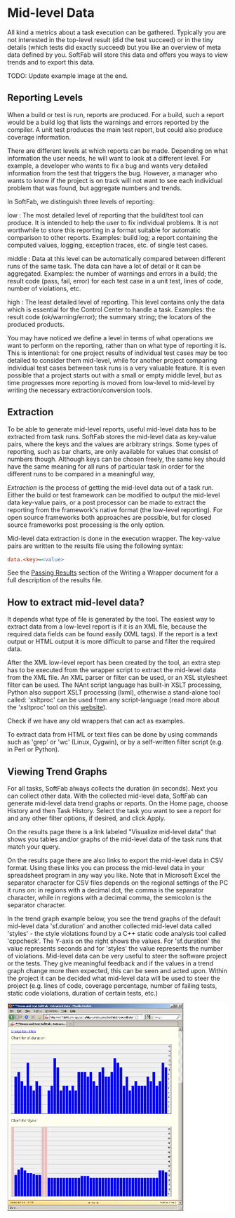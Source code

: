 # Mid-level Data

All kind a metrics about a task execution can be gathered. Typically you are not interested in the top-level result (did the test succeed) or in the tiny details (which tests did exactly succeed) but you like an overview of meta data defined by you. SoftFab will store this data and offers you ways to view trends and to export this data.

<p class="todo">TODO: Update example image at the end.</p>

## Reporting Levels

When a build or test is run, reports are produced. For a build, such a report would be a build log that lists the warnings and errors reported by the compiler. A unit test produces the main test report, but could also produce coverage information.

There are different levels at which reports can be made. Depending on what information the user needs, he will want to look at a different level. For example, a developer who wants to fix a bug and wants very detailed information from the test that triggers the bug. However, a manager who wants to know if the project is on track will not want to see each individual problem that was found, but aggregate numbers and trends.

In SoftFab, we distinguish three levels of reporting:

low
:   The most detailed level of reporting that the build/test tool can produce. It is intended to help the user to fix individual problems. It is not worthwhile to store this reporting in a format suitable for automatic comparison to other reports. Examples: build log; a report containing the computed values, logging, exception traces, etc. of single test cases.

middle
:   Data at this level can be automatically compared between different runs of the same task. The data can have a lot of detail or it can be aggregated. Examples: the number of warnings and errors in a build; the result code (pass, fail, error) for each test case in a unit test, lines of code, number of violations, etc.

high
:   The least detailed level of reporting. This level contains only the data which is essential for the Control Center to handle a task. Examples: the result code (ok/warning/error); the summary string; the locators of the produced products.

You may have noticed we define a level in terms of what operations we want to perform on the reporting, rather than on what type of reporting it is. This is intentional: for one project results of individual test cases may be too detailed to consider them mid-level, while for another project comparing individual test cases between task runs is a very valuable feature. It is even possible that a project starts out with a small or empty middle level, but as time progresses more reporting is moved from low-level to mid-level by writing the necessary extraction/conversion tools.

## Extraction

To be able to generate mid-level reports, useful mid-level data has to be extracted from task runs. SoftFab stores the mid-level data as key-value pairs, where the keys and the values are arbitrary strings. Some types of reporting, such as bar charts, are only available for values that consist of numbers though. Although keys can be chosen freely, the same key should have the same meaning for all runs of particular task in order for the different runs to be compared in a meaningful way,

_Extraction_ is the process of getting the mid-level data out of a task run. Either the build or test framework can be modified to output the mid-level data key-value pairs, or a post processor can be made to extract the reporting from the framework's native format (the low-level reporting). For open source frameworks both approaches are possible, but for closed source frameworks post processing is the only option.

Mid-level data extraction is done in the execution wrapper. The key-value pairs are written to the results file using the following syntax:

```ini
data.<key>=<value>
```

See the [Passing Results](../../reference/wrappers/#passing-results) section of the Writing a Wrapper document for a full description of the results file.

## How to extract mid-level data?

It depends what type of file is generated by the tool. The easiest way to extract data from a low-level report is if it is an XML file, because the required data fields can be found easily (XML tags). If the report is a text output or HTML output it is more difficult to parse and filter the required data.

After the XML low-level report has been created by the tool, an extra step has to be executed from the wrapper script to extract the mid-level data from the XML file. An XML parser or filter can be used, or an XSL stylesheet filter can be used. The NAnt script language has built-in XSLT processing, Python also support XSLT processing (lxml), otherwise a stand-alone tool called: 'xsltproc' can be used from any script-language (read more about the 'xsltproc' tool on this [website](http://www.sagehill.net/docbookxsl/InstallingAProcessor.html)).

<p class="todo">Check if we have any old wrappers that can act as examples.</p>

To extract data from HTML or text files can be done by using commands such as 'grep' or 'wc' (Linux, Cygwin), or by a self-written filter script (e.g. in Perl or Python).

## Viewing Trend Graphs

For all tasks, SoftFab always collects the duration (in seconds). Next you can collect other data. With the collected mid-level data, SoftFab can generate mid-level data trend graphs or reports. On the Home page, choose History and then Task History. Select the task you want to see a report for and any other filter options, if desired, and click Apply.

On the results page there is a link labeled "Visualize mid-level data" that shows you tables and/or graphs of the mid-level data of the task runs that match your query.

On the results page there are also links to export the mid-level data in CSV format. Using these links you can process the mid-level data in your spreadsheet program in any way you like. Note that in Microsoft Excel the separator character for CSV files depends on the regional settings of the PC it runs on: in regions with a decimal dot, the comma is the separator character, while in regions with a decimal comma, the semicolon is the separator character.

In the trend graph example below, you see the trend graphs of the default mid-level data 'sf.duration' and another collected mid-level data called 'styles' - the style violations found by a C++ static code analysis tool called 'cppcheck'. The Y-axis on the right shows the values. For 'sf.duration' the value represents seconds and for 'styles' the value represents the number of violations. Mid-level data can be very useful to steer the software project or the tests. They give meaningful feedback and if the values in a trend graph change more then expected, this can be seen and acted upon. Within the project it can be decided what mid-level data will be used to steer the project (e.g. lines of code, coverage percentage, number of failing tests, static code violations, duration of certain tests, etc.)

![trendgraph example](trendgraph.png)
